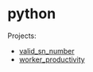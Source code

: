 # python

Projects:
- [valid_sn_number](https://github.com/lisatian/Python-projects/tree/master/valid_sn_number)
- [worker_productivity](https://github.com/lisatian/Python-projects/tree/master/worker_productivity)
